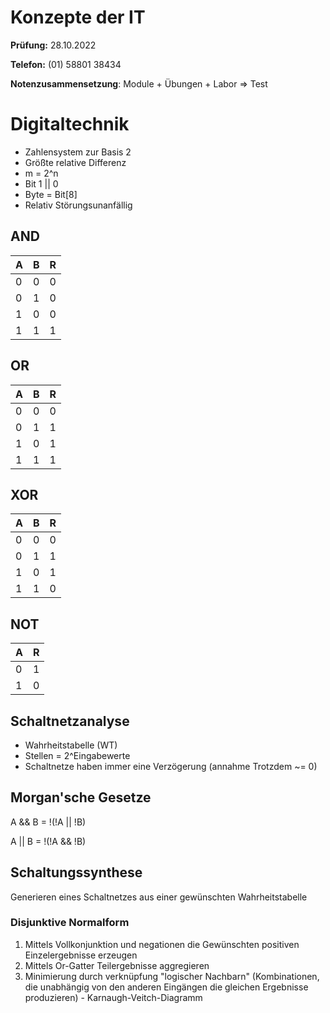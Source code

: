 # Konzepte der IT

**Prüfung:** 28.10.2022

**Telefon:** (01) 58801 38434

**Notenzusammensetzung**: Module + Übungen + Labor => Test


# Digitaltechnik
* Zahlensystem zur Basis 2
* Größte relative Differenz
* m = 2^n
* Bit 1 || 0
* Byte = Bit[8]
* Relativ Störungsunanfällig

## AND
| A | B | R |
| - | - | - |
| 0 | 0 | 0 |
| 0 | 1 | 0 |
| 1 | 0 | 0 |
| 1 | 1 | 1 |

## OR
| A | B | R |
| - | - | - |
| 0 | 0 | 0 |
| 0 | 1 | 1 |
| 1 | 0 | 1 |
| 1 | 1 | 1 |

## XOR
| A | B | R |
| - | - | - |
| 0 | 0 | 0 |
| 0 | 1 | 1 |
| 1 | 0 | 1 |
| 1 | 1 | 0 |


## NOT
| A | R |
| - | - |
| 0 | 1 |
| 1 | 0 |

## Schaltnetzanalyse
* Wahrheitstabelle (WT)
* Stellen = 2^Eingabewerte
* Schaltnetze haben immer eine Verzögerung (annahme Trotzdem ~= 0)
  
## Morgan'sche Gesetze
  A && B = !(!A || !B)

  A || B = !(!A && !B)


## Schaltungssynthese
Generieren eines Schaltnetzes aus einer gewünschten Wahrheitstabelle
### Disjunktive Normalform
1. Mittels Vollkonjunktion und negationen die Gewünschten positiven Einzelergebnisse erzeugen
2. Mittels Or-Gatter Teilergebnisse aggregieren
3. Minimierung durch verknüpfung "logischer Nachbarn" (Kombinationen, die unabhängig von den anderen Eingängen die gleichen Ergebnisse produzieren) - Karnaugh-Veitch-Diagramm

